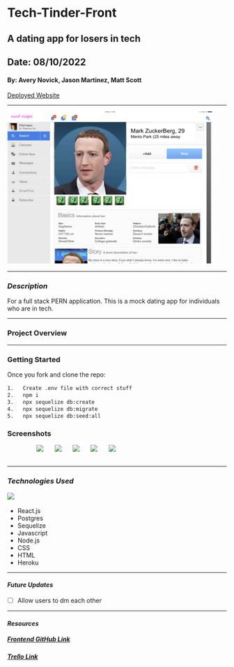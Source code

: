 # Tech-Tinder-Front

## A dating app for losers in tech

## Date: 08/10/2022

#### By: Avery Novick, Jason Martinez, Matt Scott

<a href="" target="_blank" rel="noreferrer">Deployed Website</a>

---

<img src="./images/Zuck.png"  height="350">

---

### _Description_

For a full stack PERN application. This is a mock dating app for individuals who are in tech.

---

### Project Overview

---

### Getting Started

Once you fork and clone the repo:

    1.   Create .env file with correct stuff
    2.   npm i
    3.   npx sequelize db:create
    4.   npx sequelize db:migrate
    5.   npx sequelize db:seed:all

### Screenshots

<div style= "center">
    <pre>
        <img src="images/loginpage.png"  height="350">&nbsp;&nbsp;&nbsp;<img src="images/newsfeed.png" height="350">&nbsp;&nbsp;&nbsp;<img src="images/profile.png" height="350">&nbsp;&nbsp;&nbsp;<img src="images/instructions.png" height="350">&nbsp;&nbsp;&nbsp;<img src="images/create.png" height="350">
    </pre>
</div>

---

### _Technologies Used_

<img style="center" src="https://repository-images.githubusercontent.com/248812720/56902700-c5bd-11ea-813f-ed8631377258"  width="500">

- React.js
- Postgres
- Sequelize
- Javascript
- Node.js
- CSS
- HTML
- Heroku

---

#### _Future Updates_

- [ ] Allow users to dm each other

---

#### **_Resources_**

##### [Frontend GitHub Link](https://github.com/anovick1/Tech-Tinder-Front)

##### [Trello Link](https://trello.com/b/1tj4Ue40/tech-harmony-full-stack-pern)
